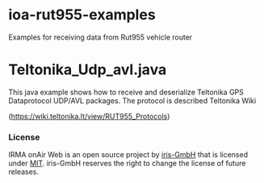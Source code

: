 # ioa-rut955-examples
Examples for receiving data from Rut955 vehicle router

# Teltonika_Udp_avl.java

This java example shows how to receive and deserialize Teltonika GPS Dataprotocol UDP/AVL packages.
The protocol is described Teltonika Wiki

(https://wiki.teltonika.lt/view/RUT955_Protocols)


### License
IRMA onAir Web is an open source project by [iris-GmbH](https://www.irisgmbh.de) that is licensed under [MIT](http://opensource.org/licenses/MIT).
iris-GmbH reserves the right to change the license of future releases.
